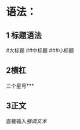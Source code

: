 # 语法：

## 1 标题语法
#大标题
 ##中标题
 ###小标题
 ## 2横杠
 三个星号***
 ## 3正文
直接输入*强调文本*
 



<!--stackedit_data:
eyJoaXN0b3J5IjpbLTg4NDQ0OTIxNl19
-->